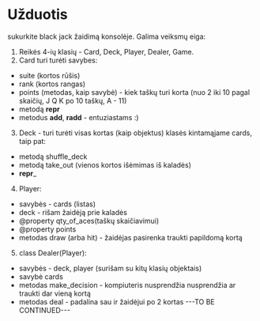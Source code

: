 # Užduotis
sukurkite black jack žaidimą konsolėje. Galima veiksmų eiga:
1. Reikės 4-ių klasių - Card, Deck, Player, Dealer, Game.
2. Card turi turėti savybes:
 * suite (kortos rūšis)
 * rank  (kortos rangas)
 * points (metodas, kaip savybė) - kiek taškų turi korta (nuo 2 iki 10 pagal skaičių, J Q K po 10 taškų, A - 11)
 * metodą __repr__
 * metodus __add__, __radd__ - entuziastams :)
3. Deck - turi turėti visas kortas (kaip objektus) klasės kintamąjame cards, taip pat:
* metodą shuffle_deck
* metodą take_out (vienos kortos išėmimas iš kaladės)
* __repr___
4. Player:
* savybės - cards (listas)
* deck - rišam žaidėją prie kaladės
* @property qty_of_aces(taškų skaičiavimui)
* @property points
* metodas draw (arba hit) - žaidėjas pasirenka traukti papildomą kortą
5. class Dealer(Player):
* savybės - deck, player (surišam su kitų klasių objektais)
* savybė cards
* metodas make_decision - kompiuteris nusprendžia nusprendžia ar traukti dar vieną kortą
* metodas deal - padalina sau ir žaidėjui po 2 kortas
---TO BE CONTINUED---
